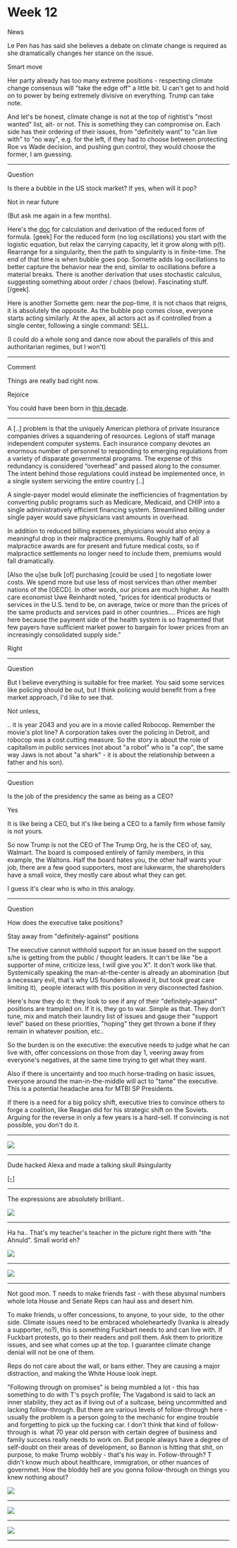 # Week 12

News

Le Pen has has said she believes a debate on climate change is
required as she dramatically changes her stance on the issue.

Smart move

Her party already has too many extreme positions - respecting climate
change consensus will "take the edge off" a little bit. U can't get to
and hold on to power by being extremely divisive on everything. Trump
can take note.

And let's be honest, climate change is not at the top of rightist's
"most wanted" list, alt- or not. This is something they can compromise
on. Each side has their ordering of their issues, from "definitely
want" to "can live with" to "no way", e.g. for the left, if they had
to choose between protecting Roe vs Wade decision, and pushing gun
control, they would choose the former, I am guessing.

---

Question

Is there a bubble in the US stock market? If yes, when will it pop? 

Not in near future

(But ask me again in a few months).

<a name="sornette"/>

Here's the [doc](../../2017/03/bubble_nb.md) for calculation and
derivation of the reduced form of formula. [geek] For the reduced form
(no log oscillations) you start with the logistic equation, but relax
the carrying capacity, let it grow along with p(t). Rearrange for a
singularity, then the path to singularity is in finite-time. The end
of that time is when bubble goes pop. Sornette adds log oscillations
to better capture the behavior near the end, similar to oscillations
before a material breaks. There is another derivation that uses
stochastic calculus, suggesting something about order / chaos
(below). Fascinating stuff. [/geek].

Here is another Sornette gem: near the pop-time, it is not chaos that
reigns, it is absolutely the opposite. As the bubble pop comes close,
everyone starts acting similarly. At the apex, all actors act as if
controlled from a single center, following a single command: SELL.

(I could do a whole song and dance now about the parallels of this and
authoritarian regimes, but I won't)

---

Comment

Things are really bad right now.

Rejoice

You could have been born in [this decade](https://youtu.be/EmCkG-3oQAs?t=52).

---

A [..] problem is that the uniquely American plethora of private
insurance companies drives a squandering of resources. Legions of
staff manage independent computer systems. Each insurance company
devotes an enormous number of personnel to responding to emerging
regulations from a variety of disparate governmental programs. The
expense of this redundancy is considered “overhead” and passed along
to the consumer. The intent behind those regulations could instead be
implemented once, in a single system servicing the entire country [..]

A single-payer model would eliminate the inefficiencies of
fragmentation by converting public programs such as Medicare,
Medicaid, and CHIP into a single administratively efficient financing
system. Streamlined billing under single payer would save physicians
vast amounts in overhead.

In addition to reduced billing expenses, physicians would also enjoy a
meaningful drop in their malpractice premiums. Roughly half of all
malpractice awards are for present and future medical costs, so if
malpractice settlements no longer need to include them, premiums would
fall dramatically.

[Also the u]se bulk [of] purchasing [could be used ] to negotiate
lower costs. We spend more but use less of most services than other
member nations of the [OECD]. In other words, our prices are much
higher. As health care economist Uwe Reinhardt noted, "prices for
identical products or services in the U.S. tend to be, on average,
twice or more than the prices of the same products and services paid
in other countries…. Prices are high here because the payment side of
the health system is so fragmented that few payers have sufficient
market power to bargain for lower prices from an increasingly
consolidated supply side."

Right

---

Question

But I believe everything is suitable for free market. You said some
services like policing should be out, but I think policing would
benefit from a free market approach, I'd like to see that.

Not unless,

.. it is year 2043 and you are in a movie called Robocop. Remember the
movie's plot line? A corporation takes over the policing in Detroit,
and robocop was a cost cutting measure. So the story is about the role
of capitalism in public services (not about "a robot" who is "a cop",
the same way Jaws is not about "a shark" - it is about the
relationship between a father and his son).

---

Question

Is the job of the presidency the same as being as a CEO?

Yes

It is like being a CEO, but it's like being a CEO to a family firm
whose family is not yours.

So now Trump is not the CEO of The Trump Org, he is the CEO of, say,
Walmart. The board is composed entirely of family members, in this
example, the Waltons. Half the board hates you, the other half wants
your job, there are a few good supporters, most are lukewarm, the
shareholders have a small voice, they mostly care about what they can
get.

I guess it's clear who is who in this analogy.

---

Question

How does the executive take positions?

Stay away from "definitely-against" positions

The executive cannot withhold support for an issue based on the
support s/he is getting from the public / thought leaders. It can't be
like "be a supporter of mine, criticize less, I will give you X". It
don't work like that. Systemically speaking the man-at-the-center is
already an abomination (but a necessary evil, that's why US founders
allowed it, but took great care limiting it),  people interact with
this position in very disconnected fashion.

Here's how they do it: they look to see if any of their
"definitely-against" positions are trampled on. If it is, they go to
war. Simple as that. They don't tune, mix and match their laundry list
of issues and gauge their "support level" based on these priorities,
"hoping" they get thrown a bone if they remain in whatever position,
etc..

So the burden is on the executive: the executive needs to judge what
he can live with, offer concessions on those from day 1, veering away
from everyone's negatives, at the same time trying to get what they
want.

Also if there is uncertainty and too much horse-trading on basic
issues, everyone around the man-in-the-middle will act to "tame" the
executive. This is a potential headache area for MTBI SP Presidents.

If there is a need for a big policy shift, executive tries to convince
others to forge a coalition, like Reagan did for his strategic shift
on the Soviets. Arguing for the reverse in only a few years is a
hard-sell. If convincing is not possible, you don't do it.

---

![](51-41.png)

---

Dude hacked Alexa and made a talking skull \#singularity

[[-]](https://youtu.be/3Nss_2_rwdE)

---

The expressions are absolutely brilliant.. 

![](58b644df27000020007d735a.jpeg)

---

Ha ha.. That's my teacher's teacher in the picture right there with
"the Ahnuld". Small world eh?

![](41-50.png)

---

![](C6XFhXiXMAAKlLA.jpg)

---

Not good mon. T needs to make friends fast - with these abysmal numbers whole lota House and Senate Reps can haul ass and desert him.

To make friends, u offer concessions, to anyone, to your side,  to the other side. Climate issues need to be embraced wholeheartedly (Ivanka is already a supporter, no?), this is something Fuckbart needs to and can live with. If Fuckbart protests, go to their readers and poll them. Ask them to prioritize issues, and see what comes up at the top. I guarantee climate change denial will not be one of them.

Reps do not care about the wall, or bans either. They are causing a major distraction, and making the White House look inept.

"Following through on promises" is being mumbled a lot - this has something to do with T's psych profile; The Vagabond is said to lack an inner stability, they act as if living out of a suitcase, being uncommitted and lacking follow-through. But there are various levels of follow-through here - usually the problem is a person going to the mechanic for engine trouble and forgetting to pick up the fucking car. I don't think that kind of follow-through is  what 70 year old person with certain degree of business and family success really needs to work on. But people always have a degree of self-doubt on their areas of development, so Bannon is hitting that shit, on purpose, to make Trump wobbly - that's his way in. Follow-through? T didn't know much about healthcare, immigration, or other nuances of governmet. How the bloddy hell are you gonna follow-through on things you knew nothing about?

![](15-25.png)

---

![](10-05.png)

---

![](29-18.png)

---



